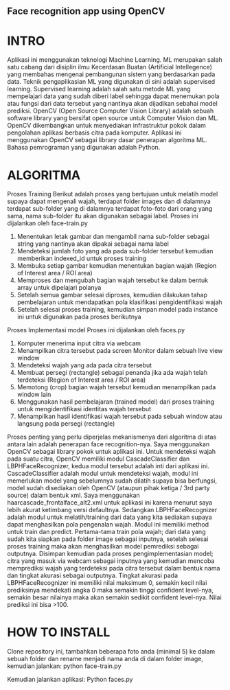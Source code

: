 ## Face recognition app using OpenCV

# INTRO
Aplikasi ini menggunakan teknologi Machine Learning. ML merupakan salah satu cabang dari disiplin ilmu Kecerdasan Buatan (Artificial Intellegence) yang membahas mengenai pembangunan sistem yang berdasarkan pada data. Teknik pengaplikasian ML yang digunakan di sini adalah supervised learning. Supervised learning adalah salah satu metode ML yang mempelajari data yang sudah diberi label sehingga dapat menemukan pola atau fungsi dari data tersebut yang nantinya akan dijadikan sebahai model prediksi.
OpenCV (Open Source Computer Vision Library) adalah sebuah software library yang bersifat open source untuk Computer Vision dan ML. OpenCV dikembangkan untuk menyediakan infrastruktur pokok dalam pengolahan aplikasi berbasis citra pada komputer. Aplikasi ini menggunakan OpenCV sebagai library dasar penerapan algoritma ML.
Bahasa pemrograman yang digunakan adalah Python.

# ALGORITMA
Proses Training
Berikut adalah proses yang bertujuan untuk melatih model supaya dapat mengenali wajah, terdapat folder images dan di dalamnya terdapat sub-folder yang di dalamnya terdapat foto-foto dari orang yang sama, nama sub-folder itu akan digunakan sebagai label. Proses ini dijalankan oleh face-train.py
1.	Menentukan letak gambar dan mengambil nama sub-folder sebagai string yang nantinya akan dipakai sebagai nama label
2.	Mendeteksi jumlah foto yang ada pada sub-folder tersebut kemudian memberikan indexed_id untuk proses training
3.	Membuka setiap gambar kemudian menentukan bagian wajah (Region of Interest area / ROI area)
4.	Memproses dan mengubah bagian wajah tersebut ke dalam bentuk array untuk dipelajari polanya
5.	Setelah semua gambar selesai diproses, kemudian dilakukan tahap pembelajaran untuk mendapatkan pola klasifikasi pengidentifikasi wajah
6.	Setelah selesai proses training, kemudian simpan model pada instance ini untuk digunakan pada proses berikutnya
	
Proses Implementasi model
Proses ini dijalankan oleh faces.py
1.	Komputer menerima input citra via webcam
2.	Menampilkan citra tersebut pada screen Monitor dalam sebuah live view window
3.	Mendeteksi wajah yang ada pada citra tersebut
4.	Membuat persegi (rectangle) sebagai penanda jika ada wajah telah terdeteksi (Region of Interest area / ROI area)
5.	Memotong (crop) bagian wajah tersebut kemudian menampilkan pada window lain
6.	Menggunakan hasil pembelajaran (trained model) dari proses training untuk mengidentifikasi identitas wajah tersebut
7.	Menampilkan hasil identifikasi wajah tersebut pada sebuah window atau langsung pada persegi (rectangle)

Proses penting yang perlu diperjelas mekanismenya dari algoritma di atas antara lain adalah penerapan face recognition-nya. Saya menggunakan OpenCV sebagai library pokok untuk aplikasi ini. Untuk mendeteksi wajah pada suatu citra, OpenCV memiliki modul CascadeClassifier dan LBPHFaceRecognizer, kedua modul tersebut adalah inti dari aplikasi ini. CascadeClassifier adalah modul untuk mendeteksi wajah, modul ini memerlukan model yang sebelumnya sudah dilatih supaya bisa berfungsi, model sudah disediakan oleh OpenCV (ataupun pihak ketiga / 3rd party source) dalam bentuk xml. Saya menggunakan haarcascade_frontalface_alt2.xml untuk aplikasi ini karena menurut saya lebih akurat ketimbang versi defaultnya. Sedangkan LBPHFaceRecognizer adalah modul untuk melatih/training dari data yang kita sediakan supaya dapat menghasilkan pola pengenalan wajah. Modul ini memiliki method untuk train dan predict. Pertama-tama train pola wajah; dari data yang sudah kita siapkan pada folder image sebagai inputnya, setelah selesai proses training maka akan menghasilkan model pemrediksi sebagai outputnya. Disimpan kemudian pada proses pengimplementasian model; citra yang masuk via webcam sebagai inputnya yang kemudian mencoba memprediksi wajah yang terdeteksi pada citra tersebut dalam bentuk nama dan tingkat akurasi sebagai outputnya. Tingkat akurasi pada LBPHFaceRecognizer ini memiliki nilai maksimum 0, semakin kecil nilai prediksinya mendekati angka 0 maka semakin tinggi confident level-nya, semakin besar nilainya maka akan semakin sedikit confident level-nya. Nilai prediksi ini bisa >100.

# HOW TO INSTALL
Clone repository ini, tambahkan beberapa foto anda (minimal 5) ke dalam sebuah folder dan rename menjadi nama anda di dalam folder image, kemudian jalankan:
	python face-train.py

Kemudian jalankan aplikasi:
	Python faces.py
